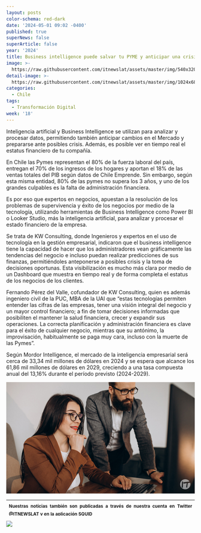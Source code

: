 ```yaml
---
layout: posts
color-schema: red-dark
date: '2024-05-01 09:02 -0400'
published: true
superNews: false
superArticle: false
year: '2024'
title: Business intelligence puede salvar tu PYME y anticipar una crisis
image: >-
  https://raw.githubusercontent.com/itnewslat/assets/master/img/540x320/ejecutivos-it-p.jpg
detail-image: >-
  https://raw.githubusercontent.com/itnewslat/assets/master/img/1024x680/ejecutivos-it-g.jpg
categories:
  - Chile
tags:
  - Transformación Digital
week: '18'
---
```

Inteligencia artificial y Business Intelligence se utilizan para analizar y procesar datos, permitiendo también anticipar cambios en el Mercado y prepararse ante posibles crisis. Además, es posible ver en tiempo real el estatus financiero de tu compañía.

En Chile las Pymes representan el 80% de la fuerza laboral del país, entregan el 70% de los ingresos de los hogares y aportan el 18% de las ventas totales del PIB según datos de Chile Emprende. Sin embargo, según esta misma entidad, 80% de las pymes no supera los 3 años, y uno de los grandes culpables es la falta de administración financiera.

Es por eso que expertos en negocios, apuestan a la resolución de los problemas de supervivencia y éxito de los negocios por medio de la tecnología, utilizando herramientas de Business Intelligence como Power BI o Looker Studio, más la inteligencia artificial, para analizar y procesar el estado financiero de la empresa.

Se trata de KW Consulting, donde Ingenieros y expertos en el uso de tecnología en la gestión empresarial, indicaron que el business intelligence tiene la capacidad de hacer que los administradores vean gráficamente las tendencias del negocio e incluso puedan realizar predicciones de sus finanzas, permitiéndoles anteponerse a posibles crisis y la toma de decisiones oportunas. Esta visibilización es mucho más clara por medio de un Dashboard que muestra en tiempo real y de forma completa el estatus de los negocios de los clientes.

Fernando Pérez del Valle, cofundador de KW Consulting, quien es además ingeniero civil de la PUC, MBA de la UAI que “estas tecnologías permiten entender las cifras de las empresas, tener una visión integral del negocio y un mayor control financiero; a fin de tomar decisiones informadas que posibiliten el mantener la salud financiera, crecer y expandir sus operaciones. La correcta planificación y administración financiera es clave para el éxito de cualquier negocio, mientras que su antónimo, la improvisación, habitualmente se paga muy cara, incluso con la muerte de las Pymes”.

Según Mordor Intelligence, el mercado de la inteligencia empresarial será cerca de 33,34 mil millones de dólares en 2024 y se espera que alcance los 61,86 mil millones de dólares en 2029, creciendo a una tasa compuesta anual del 13,16% durante el período previsto (2024-2029).

![](https://raw.githubusercontent.com/itnewslat/assets/master/img/540x320/ejecutivos-it-p.jpg)

<table style="height: 42px;" width="569">
<tbody>
<tr>
<td style="text-align: justify;"><sub><strong>Nuestras noticias también son publicadas a través de nuestra cuenta en Twitter <a href="https://twitter.com/itnewslat?lang=es">@ITNEWSLAT</a> y en la aplicación <a href="https://squidapp.co/en/">SQUID</a></strong></sub></td>
</tr>
</tbody>
</table>

<img src="https://tracker.metricool.com/c3po.jpg?hash=56f88a41e39ab42c063cc51676587a04"/>